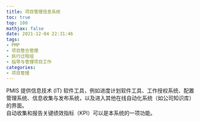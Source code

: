 ```yaml
---
title: 项目管理信息系统
toc: true
top: 100
mathjax: false
date: 2021-12-04 22:31:46
tags:
- PMP
- 项目整合管理
- 执行过程组
- 指导与管理项目工作
categories:
- 项目管理
---
```

PMIS 提供信息技术 (IT) 软件工具，例如进度计划软件工具、工作授权系统、配置管理系统、信息收集与发布系统，以及进入其他在线自动化系统（如公司知识库）的界面。  
自动收集和报告关键绩效指标（KPI）可以是本系统的一项功能。
